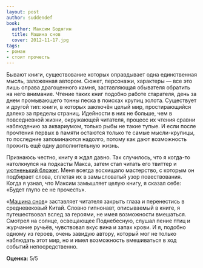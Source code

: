 ```yaml
---
layout: post
author: suddendef
book:
  author: Максим Бодягин
  title: Машина снов
  cover: 2012-11-17.jpg
tags:
- роман
- стоит прочесть
---
```


Бывают книги, существование которых оправдывает одна единственная мысль, заложенная автором. Сюжет, персонажи, характеры — все это лишь оправа драгоценного камня, заставляющая обывателя обратить на него внимание. Чтение таких книг подобно работе старателя, день за днем промывающего тонны песка в поисках крупиц золота. Существует и другой тип: книги, в которых заключён целый мир, простирающийся далеко за пределы страниц. Идейности в них не больше, чем в повседневной жизни, окружающей читателя, процесс их чтения сравни наблюдению за аквариумом, только рыбы не такие тупые. И если после прочтения первых в памяти остаются только те самые мысли-крупицы, то последние запоминаются надолго, потому как дают возможность прожить ещё одну дополнительную жизнь.

Признаюсь честно, книгу я ждал давно. Так случилось, что я когда-то натолкнулся на подкасты Макса, затем стал читать его твиттер и [уютненький бложег](http://www.maxss.info/). Меня всегда восхищало мастерство, с которым он подбирает слова, сплетая их в замысловатый узор повествования. Когда я узнал, что Максим замышляет целую книгу, я сказал себе: «Будет глупо ее не прочесть».

«[Машина снов](http://mashinasnov.ru/)» заставляет читателя закрыть глаза и перенестись в средневековый Китай. Словно гипнонавт, описываемый в книге, я путешествовал вслед за героями, не имея возможности вмешаться. Смотрел на солнце, освещающее Поднебесную, слушал пение птиц и журчание ручьёв, чувствовал вкус вина и запах крови. И я, подобно одному из героев, очень завидую автору, который мог не только наблюдать этот мир, но и имел возможность вмешиваться в ход событий непосредственно.

**Оценка:** 5/5
